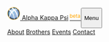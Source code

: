 <nav class="navbar fixed-top navbar-expand-md nav-transparent" id="nav">
  <div class="container">
    <a class="navbar-brand" href="./">
      <img src="./_assets/svg/logo.svg" width="30" height="30" class="d-inline-block align-top" alt="">
      Alpha Kappa Psi<span style="color:orange;font-size:12px;position:relative;left:3px;bottom:5px">beta</span>
    </a>
    <button class="navbar-toggler" type="button" data-toggle="collapse" data-target="#navbarNavAltMarkup" aria-controls="navbarNavAltMarkup" aria-expanded="false" aria-label="Toggle navigation">
      <p class="navbar-toggler-icon">Menu</p>
    </button>
    <div class="collapse justify-content-end navbar-collapse" id="navbarNavAltMarkup">
      <div class="navbar-nav">
        <a class="nav-item nav-link {% if page.url == '/about' %}active{% endif %}" href="{{site.baseurl}}/about">About</a>
        <a class="nav-item nav-link {% if page.url == '/brothers' %}active{% endif %}" href="{{site.baseurl}}/brothers">Brothers</a>
        <a class="nav-item nav-link {% if page.url == '/events' %}active{% endif %}" href="{{site.baseurl}}/events">Events</a>
        <a class="nav-item nav-link {% if page.url == '/contact' %}active{% endif %}" href="{{site.baseurl}}/contact">Contact</a>
      </div>
    </div>
  </div>
</nav>
